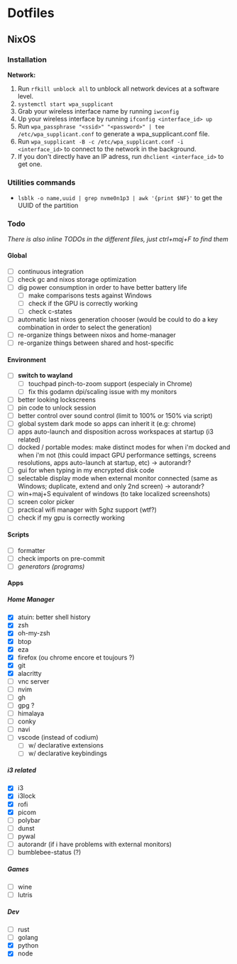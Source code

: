 # Dotfiles

## NixOS

### Installation

**Network:**
1. Run `rfkill unblock all` to unblock all network devices at a software level.
2. `systemctl start wpa_supplicant`
3. Grab your wireless interface name by running `iwconfig`
4. Up your wireless interface by running `ifconfig <interface_id> up`
5. Run `wpa_passphrase "<ssid>" "<password>" | tee /etc/wpa_supplicant.conf` to generate a wpa_supplicant.conf file.
6. Run `wpa_supplicant -B -c /etc/wpa_supplicant.conf -i <interface_id>` to connect to the network in the background.
7. If you don't directly have an IP adress, run `dhclient <interface_id>` to get one.

### Utilities commands

- `lsblk -o name,uuid | grep nvme0n1p3 | awk '{print $NF}'` to get the UUID of the partition

### Todo

*There is also inline TODOs in the different files, just ctrl+maj+F to find them*

#### Global

- [ ] continuous integration
- [ ] check gc and nixos storage optimization
- [ ] dig power consumption in order to have better battery life
    - [ ] make comparisons tests against Windows 
    - [ ] check if the GPU is correctly working
    - [ ] check c-states
- [ ] automatic last nixos generation chooser (would be could to do a key combination in order to select the generation)
- [ ] re-organize things between nixos and home-manager
- [ ] re-organize things between shared and host-specific
  
#### Environment

- [ ] **switch to wayland**
    - [ ] touchpad pinch-to-zoom support (especialy in Chrome)
    - [ ] fix this godamn dpi/scaling issue with my monitors
- [ ] better looking lockscreens
- [ ] pin code to unlock session
- [ ] better control over sound control (limit to 100% or 150% via script)
- [ ] global system dark mode so apps can inherit it (e.g: chrome)
- [ ] apps auto-launch and disposition across workspaces at startup (i3 related)
- [ ] docked / portable modes: make distinct modes for when i'm docked and when i'm not (this could impact GPU performance settings, screens resolutions, apps auto-launch at startup, etc) -> autorandr?
- [ ] gui for when typing in my encrypted disk code
- [ ] selectable display mode when external monitor connected (same as Windows; duplicate, extend and only 2nd screen) -> autorandr?
- [ ] win+maj+S equivalent of windows (to take localized screenshots)
- [ ] screen color picker
- [ ] practical wifi manager with 5ghz support (wtf?)
- [ ] check if my gpu is correctly working

#### Scripts

- [ ] formatter
- [ ] check imports on pre-commit
- [ ] *generators (programs)*

#### Apps

##### Home Manager

- [x] atuin: better shell history
- [x] zsh
- [x] oh-my-zsh
- [x] btop
- [x] eza
- [x] firefox (ou chrome encore et toujours ?)
- [x] git
- [x] alacritty
- [ ] vnc server
- [ ] nvim
- [ ] gh
- [ ] gpg ?
- [ ] himalaya
- [ ] conky
- [ ] navi
- [ ] vscode (instead of codium)
    - [ ] w/ declarative extensions
    - [ ] w/ declarative keybindings 

##### i3 related
- [x] i3
- [x] i3lock
- [x] rofi
- [x] picom
- [ ] polybar
- [ ] dunst
- [ ] pywal
- [ ] autorandr (if i have problems with external monitors)
- [ ] bumblebee-status (?)

##### Games
- [ ] wine
- [ ] lutris

##### Dev
- [ ] rust
- [ ] golang
- [x] python
- [x] node